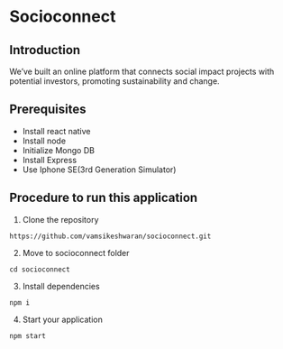 # Socioconnect

## Introduction

We’ve built an online platform that connects social impact projects with potential investors, promoting sustainability and change.

## Prerequisites

* Install react native
* Install node
* Initialize Mongo DB
* Install Express
* Use Iphone SE(3rd Generation Simulator)

## Procedure to run this application

1. Clone the repository
```
https://github.com/vamsikeshwaran/socioconnect.git
```
2. Move to socioconnect folder
```
cd socioconnect
```
3. Install dependencies
```
npm i
```
4. Start your application
```
npm start
```

